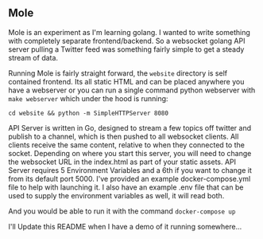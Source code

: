 ## Mole

Mole is an experiment as I'm learning golang.  I wanted to write something with
completely separate frontend/backend.  So a websocket golang API server pulling
a Twitter feed was something fairly simple to get a steady stream of data.

Running Mole is fairly straight forward, the `website` directory is self contained
frontend.  Its all static HTML and can be placed anywhere you have a webserver
or you can run a single command python webserver with `make webserver` which under
the hood is running:

```
cd website && python -m SimpleHTTPServer 8080
```

API Server is written in Go, designed to stream a few topics off twitter and publish
to a channel, which is then pushed to all websocket clients.  All clients receive
the same content, relative to when they connected to the socket.  Depending on where
you start this server, you will need to change the websocket URL in the index.html
as part of your static assets.  API Server requires 5 Environment Variables and a
6th if you want to change it from its default port 5000. I've provided an example
docker-compose.yml file to help with launching it.  I also have an example .env
file that can be used to supply the environment variables as well, it will read
both.

And you would be able to run it with the command `docker-compose up`


I'll Update this README when I have a demo of it running somewhere...
